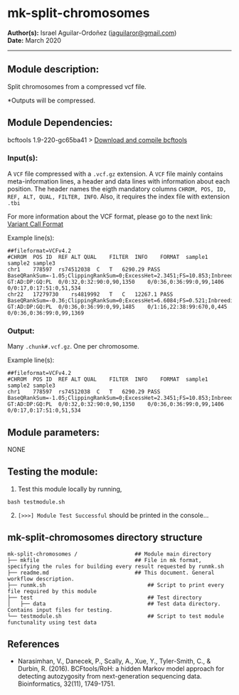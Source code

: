 # mk-split-chromosomes
**Author(s):** Israel Aguilar-Ordoñez (iaguilaror@gmail.com)  
**Date:** March 2020 

---

## Module description:
Split chromosomes from a compressed vcf file.

*Outputs will be compressed.

## Module Dependencies:
bcftools 1.9-220-gc65ba41 >
[Download and compile bcftools](https://samtools.github.io/bcftools/)

### Input(s):

A `VCF` file compressed with a `.vcf.gz` extension. A `VCF` file mainly contains meta-information lines, a header and data lines with information about each position. The header names the eigth mandatory columns `CHROM, POS, ID, REF, ALT, QUAL, FILTER, INFO`. 
Also, it requires the index file with extension `.tbi`

For more information about the VCF format, please go to the next link: [Variant Call Format](https://www.internationalgenome.org/wiki/Analysis/Variant%20Call%20Format/vcf-variant-call-format-version-40/)


Example line(s):
```
##fileformat=VCFv4.2
#CHROM	POS	ID	REF	ALT	QUAL	FILTER	INFO	FORMAT	sample1	sample2	sample3	
chr1	778597	rs74512038	C	T	6290.29	PASS	BaseQRankSum=-1.05;ClippingRankSum=0;ExcessHet=2.3451;FS=10.853;InbreedingCoeff=0.0097;MQ=69.78;MQRankSum=0;POSITIVE_TRAIN_SITE;QD=15.12;ReadPosRankSum=-0.678;SOR=0.306;VQSLOD=9.88;culprit=MQRankSum;NS=2504;AA=.|||;VT=SNP;GRCH37_POS=713977;GRCH37_REF=C;GRCH37_38_REF_STRING_MATCH;DP=18077;AF=0.0825688;MLEAC=17;MLEAF=0.109;EAS_AF=0.2083;AMR_AF=0.0648;AFR_AF=0.0098;EUR_AF=0.003;SAS_AF=0.0297;AN=160;AC=17	GT:AD:DP:GQ:PL	0/0:32,0:32:90:0,90,1350	0/0:36,0:36:99:0,99,1406	0/0:17,0:17:51:0,51,534	
chr22	17279730	rs4819992	T	C	12267.1	PASS	BaseQRankSum=-0.36;ClippingRankSum=0;ExcessHet=6.6084;FS=0.521;InbreedingCoeff=-0.1008;MQ=69.71;MQRankSum=0;POSITIVE_TRAIN_SITE;QD=14.48;ReadPosRankSum=0.52;SOR=0.626;VQSLOD=10.54;culprit=MQRankSum;NS=2504;AA=C|||;VT=SNP;GRCH37_POS=17760620;GRCH37_REF=T;GRCH37_38_REF_STRING_MATCH;DP=21464;AF=0.302752;MLEAC=32;MLEAF=0.205;EAS_AF=0.3214;AMR_AF=0.196;AFR_AF=0.6248;EUR_AF=0.1511;SAS_AF=0.364;AN=160;AC=33	GT:AD:DP:GQ:PL	0/0:36,0:36:99:0,99,1485	0/1:16,22:38:99:670,0,445	0/0:36,0:36:99:0,99,1369
```

### Output:

Many `.chunk#.vcf.gz`. One per chromosome. 

Example line(s):

```
##fileformat=VCFv4.2
#CHROM	POS	ID	REF	ALT	QUAL	FILTER	INFO	FORMAT	sample1	sample2	sample3	
chr1	778597	rs74512038	C	T	6290.29	PASS	BaseQRankSum=-1.05;ClippingRankSum=0;ExcessHet=2.3451;FS=10.853;InbreedingCoeff=0.0097;MQ=69.78;MQRankSum=0;POSITIVE_TRAIN_SITE;QD=15.12;ReadPosRankSum=-0.678;SOR=0.306;VQSLOD=9.88;culprit=MQRankSum;NS=2504;AA=.|||;VT=SNP;GRCH37_POS=713977;GRCH37_REF=C;GRCH37_38_REF_STRING_MATCH;DP=18077;AF=0.0825688;MLEAC=17;MLEAF=0.109;EAS_AF=0.2083;AMR_AF=0.0648;AFR_AF=0.0098;EUR_AF=0.003;SAS_AF=0.0297;AN=160;AC=17	GT:AD:DP:GQ:PL	0/0:32,0:32:90:0,90,1350	0/0:36,0:36:99:0,99,1406	0/0:17,0:17:51:0,51,534	
```

## Module parameters:
NONE

## Testing the module:

1. Test this module locally by running,
```
bash testmodule.sh
```

2. `[>>>] Module Test Successful` should be printed in the console...

## mk-split-chromosomes directory structure

````
mk-split-chromosomes /				    ## Module main directory
├── mkfile						   		## File in mk format, specifying the rules for building every result requested by runmk.sh
├── readme.md							## This document. General workflow description.
├── runmk.sh								## Script to print every file required by this module
├── test									## Test directory
│   ├── data								## Test data directory. Contains input files for testing.
└── testmodule.sh							## Script to test module functunality using test data
````
## References
* Narasimhan, V., Danecek, P., Scally, A., Xue, Y., Tyler-Smith, C., & Durbin, R. (2016). BCFtools/RoH: a hidden Markov model approach for detecting autozygosity from next-generation sequencing data. Bioinformatics, 32(11), 1749-1751.